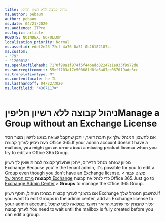 ```yaml
---
title: ניהול קבוצה ללא רשיון חליפין
ms.author: pebaum
author: pebaum
ms.date: 04/21/2020
ms.audience: ITPro
ms.topic: article
ROBOTS: NOINDEX, NOFOLLOW
localization_priority: Normal
ms.assetid: edef2e23-72cf-4a76-8a51-0b26182187cc
ms.custom:
- "79"
- "1200018"
ms.openlocfilehash: 7170f98a1f874f5f44badc82247e1e933f9972d8
ms.sourcegitcommit: 55eff703a17e500681d8fa6a87eb067019ade3cc
ms.translationtype: MT
ms.contentlocale: he-IL
ms.lasthandoff: 04/22/2020
ms.locfileid: "43671170"
---
```

# <a name="manage-a-group-without-an-exchange-license"></a><span data-ttu-id="be72a-102">ניהול קבוצה ללא רשיון חליפין</span><span class="sxs-lookup"><span data-stu-id="be72a-102">Manage a Group without an Exchange License</span></span>

<span data-ttu-id="be72a-103">אם לחשבון המנהל שלך אין תיבת דואר, ייתכן שתקבל שגיאה בנוגע לרשיון מוצר חסר בעת ניסיון לערוך קבוצת Office 365.</span><span class="sxs-lookup"><span data-stu-id="be72a-103">If your admin account doesn't have a mailbox, you might get an error about a missing product license when you try to edit an Office 365 Group.</span></span>
  
<span data-ttu-id="be72a-104">מכיוון שאתה מנהל הדיירים, ייתכן שתערוך קבוצה למרות שאין לך רשיון Exchange.</span><span class="sxs-lookup"><span data-stu-id="be72a-104">Because you're the tenant admin, it's possible for you to edit a Group even though you don't have an Exchange license.</span></span> <span data-ttu-id="be72a-105">פשוט עבור \> **לקבוצות** [מרכז הניהול של Exchange](https://outlook.office365.com/ecp.aspx) כדי לנהל את קבוצת Office 365.</span><span class="sxs-lookup"><span data-stu-id="be72a-105">Just go to [Exchange Admin Center](https://outlook.office365.com/ecp.aspx) \> **Groups** to manage the Office 365 Group.</span></span>
  
<span data-ttu-id="be72a-106">אם ברצונך לערוך קבוצות במרכז הניהול, הוסף רשיון Exchange לחשבון המנהל שלך.</span><span class="sxs-lookup"><span data-stu-id="be72a-106">If you want to edit Groups in the admin center, add an Exchange license to your admin account.</span></span> <span data-ttu-id="be72a-107">עליך להמתין עד שתיבת הדואר תיווצר במלואה לפני שתוכל לערוך קבוצה.</span><span class="sxs-lookup"><span data-stu-id="be72a-107">You need to wait until the mailbox is fully created before you can edit a group.</span></span>
  